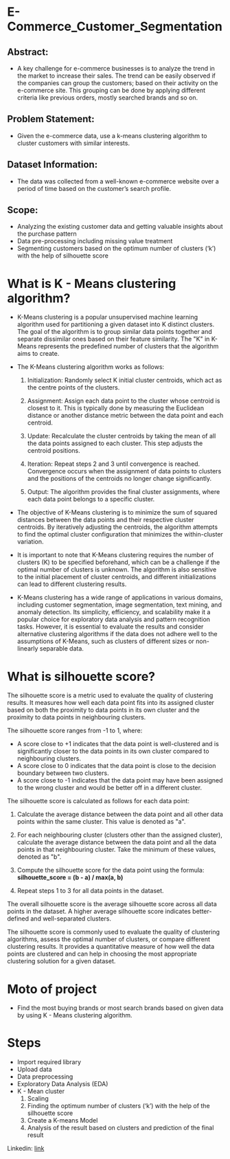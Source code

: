 # E-Commerce_Customer_Segmentation

## Abstract:
* A key challenge for e-commerce businesses is to analyze the trend in the market to increase their sales. The trend can be easily observed if the companies can group the customers; based on their activity on the e-commerce site. This grouping can be done by applying different criteria like previous orders, mostly searched brands and so on.

## Problem Statement:
* Given the e-commerce data, use a k-means clustering algorithm to cluster customers with similar interests.

## Dataset Information:
* The data was collected from a well-known e-commerce website over a period of time based on the customer’s search profile.

## Scope:
* Analyzing the existing customer data and getting valuable insights about the purchase pattern
* Data pre-processing including missing value treatment
* Segmenting customers based on the optimum number of clusters (‘k’) with the help of silhouette score

#  What is K - Means clustering algorithm?

* K-Means clustering is a popular unsupervised machine learning algorithm used for partitioning a given dataset into K distinct clusters. The goal of the algorithm is to group similar data points together and separate dissimilar ones based on their feature similarity. The "K" in K-Means represents the predefined number of clusters that the algorithm aims to create.

* The K-Means clustering algorithm works as follows:

    1. Initialization: Randomly select K initial cluster centroids, which act as the centre points of the clusters.

    2. Assignment: Assign each data point to the cluster whose centroid is closest to it. This is typically done by measuring the Euclidean distance or another distance metric between the data point and each centroid.

    3. Update: Recalculate the cluster centroids by taking the mean of all the data points assigned to each cluster. This step adjusts the centroid positions.

    4. Iteration: Repeat steps 2 and 3 until convergence is reached. Convergence occurs when the assignment of data points to clusters and the positions of the centroids no longer change significantly.

    5. Output: The algorithm provides the final cluster assignments, where each data point belongs to a specific cluster.

* The objective of K-Means clustering is to minimize the sum of squared distances between the data points and their respective cluster centroids. By iteratively adjusting the centroids, the algorithm attempts to find the optimal cluster configuration that minimizes the within-cluster variation.

* It is important to note that K-Means clustering requires the number of clusters (K) to be specified beforehand, which can be a challenge if the optimal number of clusters is unknown. The algorithm is also sensitive to the initial placement of cluster centroids, and different initializations can lead to different clustering results.

* K-Means clustering has a wide range of applications in various domains, including customer segmentation, image segmentation, text mining, and anomaly detection. Its simplicity, efficiency, and scalability make it a popular choice for exploratory data analysis and pattern recognition tasks. However, it is essential to evaluate the results and consider alternative clustering algorithms if the data does not adhere well to the assumptions of K-Means, such as clusters of different sizes or non-linearly separable data.

# What is silhouette score?

The silhouette score is a metric used to evaluate the quality of clustering results. It measures how well each data point fits into its assigned cluster based on both the proximity to data points in its own cluster and the proximity to data points in neighbouring clusters.

The silhouette score ranges from -1 to 1, where:
- A score close to +1 indicates that the data point is well-clustered and is significantly closer to the data points in its own cluster compared to neighbouring clusters.
- A score close to 0 indicates that the data point is close to the decision boundary between two clusters.
- A score close to -1 indicates that the data point may have been assigned to the wrong cluster and would be better off in a different cluster.

The silhouette score is calculated as follows for each data point:

1. Calculate the average distance between the data point and all other data points within the same cluster. This value is denoted as "a".

2. For each neighbouring cluster (clusters other than the assigned cluster), calculate the average distance between the data point and all the data points in that neighbouring cluster. Take the minimum of these values, denoted as "b".

3. Compute the silhouette score for the data point using the formula:
   **silhouette_score = (b - a) / max(a, b)**

4. Repeat steps 1 to 3 for all data points in the dataset.

The overall silhouette score is the average silhouette score across all data points in the dataset. A higher average silhouette score indicates better-defined and well-separated clusters.

The silhouette score is commonly used to evaluate the quality of clustering algorithms, assess the optimal number of clusters, or compare different clustering results. It provides a quantitative measure of how well the data points are clustered and can help in choosing the most appropriate clustering solution for a given dataset.

# Moto of project

* Find the most buying brands or most search brands based on given data by using K - Means clustering algorithm.

# Steps 

* Import required library
* Upload data 
* Data preprocessing
* Exploratory Data Analysis (EDA)
* K - Mean cluster
    1) Scaling
    2) Finding the optimum number of clusters (‘k’) with the help of the silhouette score
    3) Create a K-means Model
    4) Analysis of the result based on clusters and prediction of the final result


Linkedin: [link]([linkedin.com/in/gopinath-56a02b169](https://www.linkedin.com/in/gopinath-56a02b169/)https://www.linkedin.com/in/gopinath-56a02b169/)
